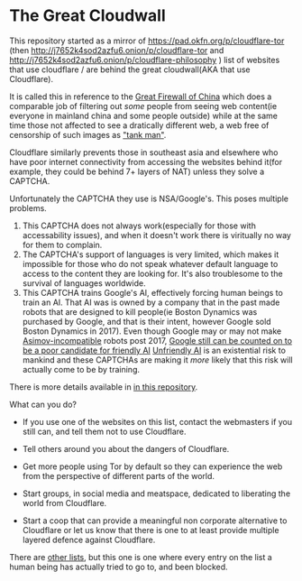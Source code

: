 # The Great Cloudwall

This repository started as a mirror of https://pad.okfn.org/p/cloudflare-tor (then http://j7652k4sod2azfu6.onion/p/cloudflare-tor and http://j7652k4sod2azfu6.onion/p/cloudflare-philosophy )
list of websites that use cloudflare / are behind the great cloudwall(AKA that use Cloudflare).

It is called this in reference to the [Great Firewall of China](http://www.greatfirewallofchina.org/) which does a comparable job of filtering out *some* people from seeing web content(ie everyone in mainland china and some people outside) while at the same time those not affected to see a dratically different web, a web free of censorship of such images as ["tank man"](https://en.wikipedia.org/wiki/Tank_Man).

Cloudflare similarly prevents those in southeast asia and elsewhere who have poor internet connectivity from accessing the websites behind it(for example, they could be behind 7+ layers of NAT) unless they solve a CAPTCHA.

Unfortunately the CAPTCHA they use is NSA/Google's.  This poses multiple problems.
1) This CAPTCHA does not always work(especially for those with accessability issues), and when it doesn't work there is viritually no way for them to complain.
2) The CAPTCHA's support of languages is very limited, which makes it impossible for those who do not speak whatever default language to access to the content they are looking for. It's also troublesome to the survival of languages worldwide. 
3) This CAPTCHA trains Google's AI, effectively forcing human beings to train an AI. 
That AI was is owned by a company that in the past made robots that are designed to kill people(ie Boston Dynamics was purchased by Google, and that is their intent, however Google sold Boston Dynamics in 2017). 
Even though Google may or may not make [Asimov-incompatible](http://www.youtube.com/watch?v=r3yIarp3J2o) robots post 2017, [Google still can be counted on to be a poor candidate for friendly AI](https://when.google.met.wikileaks.org/)
[Unfriendly AI](https://wiki.lesswrong.com/wiki/Unfriendly_artificial_intelligence) is an existential risk to mankind and these CAPTCHAs are making it *more* likely that this risk will actually come to be by training.

There is more details available in [in this repository](https://github.com/themusicgod1/cloudflare-tor/blob/master/cloudflare-philosophy.txt).

What can you do?

* If you use one of the websites on this list, contact the webmasters if you still can, and tell them not to use Cloudflare.  

* Tell others around you about the dangers of Cloudflare.

* Get more people using Tor by default so they can experience the web from the perspective of different parts of the world.

* Start groups, in social media and meatspace, dedicated to liberating the world from Cloudflare.

* Start a coop that can provide a meaningful non corporate alternative to Cloudflare or let us know that there is one 
to at least provide multiple layered defence against Cloudflare.

There are [other lists](https://github.com/pirate/sites-using-cloudflare), but this one is one where every entry on the list a human being has actually tried
to go to, and been blocked.

